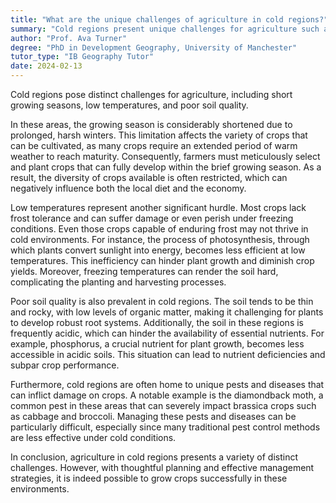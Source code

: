 ```yaml
---
title: "What are the unique challenges of agriculture in cold regions?"
summary: "Cold regions present unique challenges for agriculture such as short growing seasons, low temperatures, and poor soil quality."
author: "Prof. Ava Turner"
degree: "PhD in Development Geography, University of Manchester"
tutor_type: "IB Geography Tutor"
date: 2024-02-13
---
```


Cold regions pose distinct challenges for agriculture, including short growing seasons, low temperatures, and poor soil quality.

In these areas, the growing season is considerably shortened due to prolonged, harsh winters. This limitation affects the variety of crops that can be cultivated, as many crops require an extended period of warm weather to reach maturity. Consequently, farmers must meticulously select and plant crops that can fully develop within the brief growing season. As a result, the diversity of crops available is often restricted, which can negatively influence both the local diet and the economy.

Low temperatures represent another significant hurdle. Most crops lack frost tolerance and can suffer damage or even perish under freezing conditions. Even those crops capable of enduring frost may not thrive in cold environments. For instance, the process of photosynthesis, through which plants convert sunlight into energy, becomes less efficient at low temperatures. This inefficiency can hinder plant growth and diminish crop yields. Moreover, freezing temperatures can render the soil hard, complicating the planting and harvesting processes.

Poor soil quality is also prevalent in cold regions. The soil tends to be thin and rocky, with low levels of organic matter, making it challenging for plants to develop robust root systems. Additionally, the soil in these regions is frequently acidic, which can hinder the availability of essential nutrients. For example, phosphorus, a crucial nutrient for plant growth, becomes less accessible in acidic soils. This situation can lead to nutrient deficiencies and subpar crop performance.

Furthermore, cold regions are often home to unique pests and diseases that can inflict damage on crops. A notable example is the diamondback moth, a common pest in these areas that can severely impact brassica crops such as cabbage and broccoli. Managing these pests and diseases can be particularly difficult, especially since many traditional pest control methods are less effective under cold conditions.

In conclusion, agriculture in cold regions presents a variety of distinct challenges. However, with thoughtful planning and effective management strategies, it is indeed possible to grow crops successfully in these environments.
    